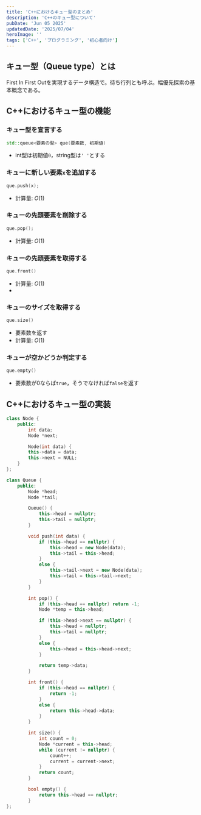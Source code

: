 ```yaml
---
title: 'C++におけるキュー型のまとめ'
description: 'C++のキュー型について'
pubDate: 'Jun 05 2025'
updatedDate: '2025/07/04'
heroImage: ''
tags: ['C++', 'プログラミング', '初心者向け']
---
```

## キュー型（Queue type）とは
First In First Outを実現するデータ構造で。待ち行列とも呼ぶ。幅優先探索の基本概念である。

## C++におけるキュー型の機能
### キュー型を宣言する
```cpp
std::queue<要素の型> que(要素数, 初期値)
```
- int型は初期値`0`，string型は`' '`とする

### キューに新しい要素`x`を追加する
```cpp
que.push(x);
```
- 計算量: $O(1)$

### キューの先頭要素を削除する
```cpp
que.pop();
```
- 計算量: $O(1)$

### キューの先頭要素を取得する
```cpp
que.front()
```
- 計算量: $O(1)$
- 
### キューのサイズを取得する
```cpp
que.size()
```
- 要素数を返す
- 計算量: $O(1)$

### キューが空かどうか判定する
```cpp
que.empty()
```
- 要素数が0ならば`true`，そうでなければ`false`を返す

## C++におけるキュー型の実装
```cpp
class Node {
	public:
        int data;
        Node *next;

        Node(int data) {
        this->data = data;
        this->next = NULL;
	}
};

class Queue {
    public:
        Node *head;
        Node *tail;

        Queue() {
            this->head = nullptr;
            this->tail = nullptr;
        }

        void push(int data) {
            if (this->head == nullptr) {
                this->head = new Node(data);
                this->tail = this->head;
            }
            else {
                this->tail->next = new Node(data);
                this->tail = this->tail->next;
            }
        }

        int pop() {
            if (this->head == nullptr) return -1;
            Node *temp = this->head;

            if (this->head->next == nullptr) {
                this->head = nullptr;
                this->tail = nullptr;
            }
            else {
                this->head = this->head->next;
            }

            return temp->data;
        }

        int front() {
            if (this->head == nullptr) {
                return -1;
            }
            else {
                return this->head->data;
            }
        }

        int size() {
            int count = 0;
            Node *current = this->head;
            while (current != nullptr) {
                count++;
                current = current->next;
            }
            return count;
        }

        bool empty() {
            return this->head == nullptr;
        }
};
```
